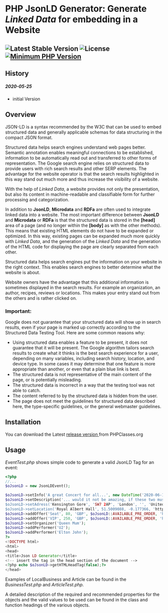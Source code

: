 # PHP JsonLD Generator: Generate *Linked Data* for embedding in a Website
![Latest Stable Version](https://img.shields.io/badge/release-v1.0.0-brightgreen.svg) ![License](https://img.shields.io/packagist/l/gomoob/php-pushwoosh.svg) [![Minimum PHP Version](https://img.shields.io/badge/php-%3E%3D%205.6-8892BF.svg)](https://php.net/)
----------
## History
##### 2020-05-25
  * initial Version

## Overview
JSON-LD is a syntax recommended by the W3C that can be used to embed structured data and generally applicable schemas for data structuring in the compact JSON format.

Structured data helps search engines understand web pages better. Semantic annotation enables meaningful connections to be established, information to be automatically read out and transferred to other forms of representation. The Google search engine relies on structured data to provide users with rich search results and other SERP elements. The advantage for the website operator is that the search results highlighted in this way stand out much more and thus increase the visibility of a website.

With the help of *Linked Data*, a website provides not only the presentation, but also its content in machine-readable and classifiable form for further processing and categorization.

In addition to **JsonLD**, **Microdata** and **RDFa** are often used to integrate linked data into a website. The most important difference between **JsonLD** and **Microdata** or **RDFa** is that the structured data is stored in the **[head]** area of a page (and no longer within the **[body]** as with the other methods). This means that existing HTML elements do not have to be expanded or optimized. In this way, existing pages can be expanded much more quickly with *Linked Data*, and the generation of the *Linked Data* and the generation of the HTML code for displaying the page are clearly separated from each other.

Structured data helps search engines put the information on your website in the right context. This enables search engines to better determine what the website is about.

Website owners have the advantage that this additional information is sometimes displayed in the search results. For example an organization, an author, recipes, reviews or locations. This makes your entry stand out from the others and is rather clicked on.

### Important: 
Google does not guarantee that your structured data will show up in search results, even if your page is marked up correctly according to the Structured Data Testing Tool. Here are some common reasons why:
 - Using structured data enables a feature to be present, it does not guarantee that it will be present. The Google algorithm tailors search results to create what it thinks is the best search experience for a user, depending on many variables, including search history, location, and device type. In some cases it may determine that one feature is more appropriate than another, or even that a plain blue link is best.
 - The structured data is not representative of the main content of the page, or is potentially misleading.
 - The structured data is incorrect in a way that the testing tool was not able to catch.
 - The content referred to by the structured data is hidden from the user.
 - The page does not meet the guidelines for structured data described here, the type-specific guidelines, or the general webmaster guidelines.



## Installation
You can download the  Latest [release version ](https://www.phpclasses.org/package/xxxx.html) from PHPClasses.org

## Usage
*EventTest.php* shows simple code to generate a valid JsonLD Tag for an event:

```php
<?php
//...
$oJsonLD = new JsonLDEvent();

$oJsonLD->setInfo('A great Concert for all...', new DateTime('2020-06-12 18:30'), new DateTime('2020-06-12 22:00'));
$oJsonLD->setDescription('... would it not be amazing, if these two musicians could perform together!);
$oJsonLD->setAdress('Kensington Gore', 'SW7 2AP', 'London', '', 'United Kingdom');
$oJsonLD->setLocation('Royal Albert Hall', 51.5009088, -0.177366, 'https://www.google.com/maps/...');
$oJsonLD->addOffer('Seat', 80, 'GBP', $oJsonLD::AVAILABLE_PRE_ORDER, 'https://www.tickets.com/rah');
$oJsonLD->addOffer('VIP', 250, 'GBP', $oJsonLD::AVAILABLE_PRE_ORDER, 'https://www.tickets.com/rah');
$oJsonLD->setOrganizer('Queen Mum');
$oJsonLD->addPerformer('U2');
$oJsonLD->addPerformer('Elton John');
?>
<!DOCTYPE html>
<html>
<head>
<title>Json LD Generator</title>
<!-- insert the tag in the head section of the document -->
<?php echo $oJsonLD->getHTMLHeadTag(false);?>
</head>
```
Examples of LocalBusiness and Article can be found in the *BusinessTest.php* and *ArticleTest.php*.

A detailed description of the required and recommended properties for the objects and the valid values to be used can be found in the class and function headings of the various objects.
